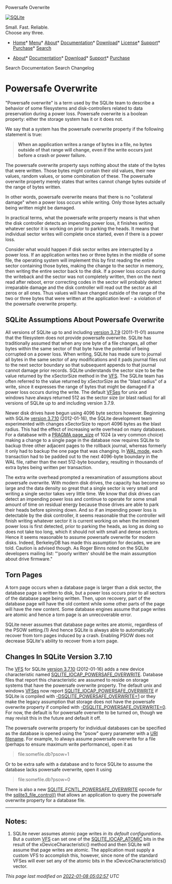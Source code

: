 




Powersafe Overwrite




[![SQLite](images/sqlite370_banner.gif)](index.html)


Small. Fast. Reliable.  
Choose any three.


* [Home](index.html)* [Menu](javascript:void(0))* [About](about.html)* [Documentation](docs.html)* [Download](download.html)* [License](copyright.html)* [Support](support.html)* [Purchase](prosupport.html)* [Search](javascript:void(0))




* [About](about.html)* [Documentation](docs.html)* [Download](download.html)* [Support](support.html)* [Purchase](prosupport.html)






Search Documentation
Search Changelog







# Powersafe Overwrite


"Powersafe overwrite" is a term used by the SQLite team to describe
a behavior of some filesystems and disk\-controllers related to
data preservation during a power loss. Powersafe overwrite
is a boolean property: either the storage system has it or it does not.

We say that a system has the powersafe overwrite property if the following
statement is true:


> **When an application writes a range of bytes in a file, no
>  bytes outside of that range will change, even if the write occurs
>  just before a crash or power failure.**


The powersafe overwrite property says nothing about the state of the
bytes that were written. Those bytes might contain their old values,
their new values, random values, or some combination of these. The powersafe
overwrite property merely states that writes cannot change bytes outside
of the range of bytes written.

In other words, powersafe overwrite means that there is no "collateral
damage" when a power loss occurs while writing. Only those bytes actually
being written might be damaged.

In practical terms, what the powersafe write property means is that when
the disk controller detects an impending power loss, it finishes writing
whatever sector it is working on prior to parking the heads. It means that
individual sector writes will complete once started, even if
there is a power loss.

Consider what would happen if disk sector writes are interrupted
by a power loss. If an application writes two or three bytes in the middle
of some file, the operating system will implement this by first reading
the entire sector containing those bytes, making the change to the
sector in memory, then writing the entire sector back to the disk. If a power
loss occurs during the writeback and the sector was not completely written,
then on the next read after reboot, error correcting codes
in the sector will probably detect irreparable damage and the disk 
controller will read out the sector as all zeros or all ones. Thus
values will have changed outside of the range of the two or three bytes 
that were written at the application level \- a violation of the powersafe
overwrite property.

## SQLite Assumptions About Powersafe Overwrite


All versions of SQLite up to and including [version 3\.7\.9](releaselog/3_7_9.html)
(2011\-11\-01\) assume that
the filesystem does not provide powersafe overwrite. SQLite 
has traditionally assumed that when any one byte of a file changes, all
other bytes within the same sector of that byte have the potential of
being corrupted on a power loss. When writing, SQLite has made sure
to journal all bytes in the same sector of any modifications
and it pads journal files out to the next sector boundary so that
subsequent appends to that journal cannot damage prior records.
SQLite understands the sector size to be the value returned by the
xSectorSize method in the [VFS](vfs.html). The SQLite team has often referred
to the value returned by xSectorSize as the "blast radius" of a write,
since it expresses the range of bytes that might be damaged if a power
loss occurs during the write.
The default [VFSes](vfs.html) for unix and windows have always returned 512 as 
the sector size (or blast radius) for all versions of SQLite up to
and including version 3\.7\.9\.

Newer disk drives have begun using 4096 byte sectors however. Beginning
with SQLite [version 3\.7\.10](releaselog/3_7_10.html) (2012\-01\-16\), 
the SQLite development team experimented with 
changes xSectorSize to report 4096 bytes as the blast radius.
This had the effect of increasing write overhead on
many databases. For a database with a [PRAGMA page\_size](pragma.html#pragma_page_size) of 1024
(a very common choice) making a change to a single page in the database
now requires SQLite to backup three other adjacent pages to the rollback
journal, whereas formerly it only had to backup the one page that was
changing. In [WAL mode](wal.html), each transaction had to be padded out to the
next 4096\-byte boundary in the WAL file, rather than the next 512\-byte
boundary, resulting in thousands of extra bytes being written
per transaction.

The extra write overhead prompted a reexamination of assumptions about
powersafe overwrite. With modern disk drives, the capacity has become
so large and the data density so great that a single sector is very
small and writing a single sector takes very little time. We know that
disk drives can detect an impending power loss and continue
to operate for some small amount of time on residual energy because those
drives are able to park their heads before spinning down. And
so if an impending power loss is detectable by the disk controller, it
seems reasonable that the controller will finish writing
whatever sector it is current working on when the imminent power loss 
is first detected, prior to parking the heads, as long as doing so
does not take too long, which it should not with
small and dense sectors. Hence it seems reasonable
to assume powersafe overwrite for modern disks. Indeed, BerkeleyDB has
made this assumption for decades, we are told. Caution is advised
though. As Roger Binns noted on the SQLite developers mailing list:
"'poorly written' should be the main assumption about drive firmware."


## Torn Pages


A torn page occurs when a database page is larger than a disk sector,
the database page is written to disk, but a power loss occurs prior to
all sectors of the database page being written. Then, upon recovery, part of
the database page will have the old content while some other parts of the
page will have the new content. Some database engines assume that 
page writes are atomic and hence a torn page is an unrecoverable error.



SQLite never assumes that database page writes are atomic,
regardless of the PSOW setting.(1\)
And hence SQLite is always able to automatically recover from torn pages
induced by a crash. Enabling PSOW does not decrease SQLite's ability
to recover from a torn page.


## Changes In SQLite Version 3\.7\.10


The [VFS](vfs.html) for SQLite [version 3\.7\.10](releaselog/3_7_10.html) (2012\-01\-16\)
adds a new device characteristic 
named [SQLITE\_IOCAP\_POWERSAFE\_OVERWRITE](c3ref/c_iocap_atomic.html). Database files that report this
characteristic are assumed to reside on storage systems that have the
powersafe overwrite property.
The default unix and windows [VFSes](vfs.html) now report
[SQLITE\_IOCAP\_POWERSAFE\_OVERWRITE](c3ref/c_iocap_atomic.html) if SQLite is compiled with
[\-DSQLITE\_POWERSAFE\_OVERWRITE\=1](compile.html#powersafe_overwrite) or they
make the legacy assumption that storage does not have the powersafe
overwrite property if compiled with
[\-DSQLITE\_POWERSAFE\_OVERWRITE\=0](compile.html#powersafe_overwrite).
For now, the default is for powersafe overwrite to be turned on, though
we may revisit this in the future and default it off.

The powersafe overwrite property for individual databases can be
specified as the database is opened using the "psow" query parameter
with a [URI filename](uri.html). For example, to always assume powersafe
overwrite for a file (perhaps to ensure maximum write performance), 
open it as


> file:somefile.db?psow\=1


Or to be extra safe with a database and to force SQLite to assume the
database lacks powersafe overwrite, open it using


> file:somefile.db?psow\=0


There is also a new [SQLITE\_FCNTL\_POWERSAFE\_OVERWRITE](c3ref/c_fcntl_begin_atomic_write.html#sqlitefcntlpowersafeoverwrite) opcode for
the [sqlite3\_file\_control()](c3ref/file_control.html) that allows
an application to query the powersafe overwrite property for a database
file.



---


## Notes:


1. SQLite never assumes atomic page writes *in its default configurations*.
But a custom [VFS](vfs.html) can set one of the 
[SQLITE\_IOCAP\_ATOMIC](c3ref/c_iocap_atomic.html) bits in the result of the xDeviceCharacteristic()
method and then SQLite will assume that page writes are atomic. The
application must supply a custom VFS to accomplish this, however, since
none of the standard VFSes will ever set any of the atomic bits in the
xDeviceCharacteristics() vector.


*This page last modified on [2022\-01\-08 05:02:57](https://sqlite.org/docsrc/honeypot) UTC* 




























